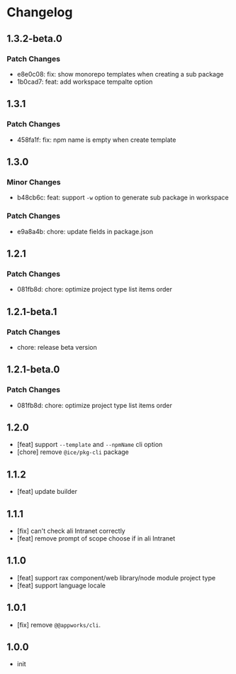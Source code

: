 # Changelog

## 1.3.2-beta.0

### Patch Changes

- e8e0c08: fix: show monorepo templates when creating a sub package
- 1b0cad7: feat: add workspace tempalte option

## 1.3.1

### Patch Changes

- 458fa1f: fix: npm name is empty when create template

## 1.3.0

### Minor Changes

- b48cb6c: feat: support `-w` option to generate sub package in workspace

### Patch Changes

- e9a8a4b: chore: update fields in package.json

## 1.2.1

### Patch Changes

- 081fb8d: chore: optimize project type list items order

## 1.2.1-beta.1

### Patch Changes

- chore: release beta version

## 1.2.1-beta.0

### Patch Changes

- 081fb8d: chore: optimize project type list items order

## 1.2.0

- [feat] support `--template` and `--npmName` cli option
- [chore] remove `@ice/pkg-cli` package

## 1.1.2

- [feat] update builder

## 1.1.1

- [fix] can't check ali Intranet correctly
- [feat] remove prompt of scope choose if in ali Intranet

## 1.1.0

- [feat] support rax component/web library/node module project type
- [feat] support language locale

## 1.0.1

- [fix] remove `@@appworks/cli`.

## 1.0.0

- init

